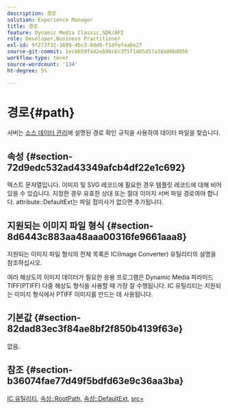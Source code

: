 ```yaml
---
description: 경로
solution: Experience Manager
title: 경로
feature: Dynamic Media Classic,SDK/API
role: Developer,Business Practitioner
exl-id: 9f273f32-1699-4bc3-8dd0-f1dfefaa6e27
source-git-commit: 1ec8b59f442eb96c6c3f5f1405d57a38a86bd056
workflow-type: tm+mt
source-wordcount: '134'
ht-degree: 5%

---
```


# 경로{#path}

서버는 [소스 데이터 관리](../../../../../../is-api/image-serving-api-ref/c-configuration-and-administration/c-configuration-and-administration.md#concept-1ec4d9f0e58a430cae045761f1ff9173)에 설명된 경로 확인 규칙을 사용하여 데이터 파일을 찾습니다.

## 속성 {#section-72d9edc532ad43349afcb4df22e1c692}

텍스트 문자열입니다. 이미지 및 SVG 레코드에 필요한 경우 템플릿 레코드에 대해 비어 있을 수 있습니다. 지정한 경우 유효한 상대 또는 절대 이미지 서버 파일 경로여야 합니다. attribute::DefaultExt는 파일 접미사가 없으면 추가됩니다.

## 지원되는 이미지 파일 형식 {#section-8d6443c883aa48aaa00316fe9661aaa8}

지원되는 이미지 파일 형식의 전체 목록은 IC(Image Converter) 유틸리티의 설명을 참조하십시오.

여러 해상도의 이미지 데이터가 필요한 응용 프로그램은 Dynamic Media 피라미드 TIFF(PTIFF) 다중 해상도 형식을 사용할 때 가장 잘 수행됩니다. IC 유틸리티는 지원되는 이미지 형식에서 PTIFF 이미지를 만드는 데 사용됩니다.

## 기본값 {#section-82dad83ec3f84ae8bf2f850b4139f63e}

없음.

## 참조 {#section-b36074fae77d49f5bdfd63e9c36aa3ba}

[IC 유틸리티](../../../../../../is-api/is-utils/utilities/r-ic.md#reference-de9f43c63a8f48f1a755ff1760af8b7b),  [속성::RootPath](../../../../../../is-api/image-catalog/image-serving-api-ref/c-image-catalog-reference/c-attributes-reference/r-rootpath.md#reference-17d57e5967be403b8408fa7214017494),  [속성::DefaultExt](../../../../../../is-api/image-catalog/image-serving-api-ref/c-image-catalog-reference/c-attributes-reference/r-defaultext.md#reference-1b96c71a253049ddaeae09892d3484a0),  [src=](../../../../../../is-api/http-ref/image-serving-api-ref/c-http-protocol-reference/c-command-reference/r-src.md#reference-f6506637778c4c69bf106a7924a91ab1)
